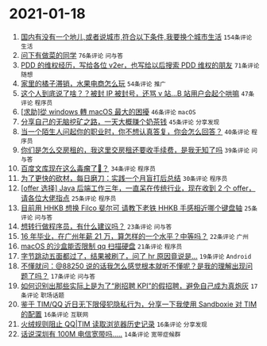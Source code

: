 # 2021-01-18

1. [国内有没有一个地儿,或者说城市,符合以下条件,我要换个城市生活](https://www.v2ex.com/t/745623) `154条评论` `生活`
1. [问下有做菜的同学](https://www.v2ex.com/t/745658) `76条评论` `问与答`
1. [PDD 的维权经历，写给各位 v2er，也写给以后搜索 PDD 维权的朋友](https://www.v2ex.com/t/745645) `71条评论` `随想`
1. [家里的橘子滞销，水果电商怎么玩](https://www.v2ex.com/t/745600) `54条评论` `推广`
1. [这个人到底说了啥？？被封 IP 被封号，还骂 v 站...B 站用户会起个哄嘛](https://www.v2ex.com/t/745721) `47条评论` `程序员`
1. [[求助]從 windows 轉 macOS 最大的困擾](https://www.v2ex.com/t/745609) `46条评论` `macOS`
1. [分享自己的无脑挖矿之路，一天大概赚个奶茶钱](https://www.v2ex.com/t/745685) `45条评论` `分享发现`
1. [当一个陌生人问起你的职业时，你不想认真答复，你会怎么回答？](https://www.v2ex.com/t/745712) `40条评论` `程序员`
1. [你们是怎么交房租的，我这里交房租还要收手续费，是我无知了吗](https://www.v2ex.com/t/745627) `39条评论` `问与答`
1. [百度文库现在这么毒瘤了🐎？](https://www.v2ex.com/t/745608) `34条评论` `程序员`
1. [为了更快的砍材，每日磨刀：实践一个月盲打后总结](https://www.v2ex.com/t/745626) `30条评论` `程序员`
1. [[offer 选择] Java 后端工作三年，一直呆在传统行业，现在收到 2 个 offer，请各位大佬指点](https://www.v2ex.com/t/745668) `25条评论` `程序员`
1. [目前用 HHKB 想换 Filco 斐尔可 请教下老铁 HHKB 手感相近哪个键盘轴](https://www.v2ex.com/t/745595) `25条评论` `问与答`
1. [想转行做程序员，有什么建议吗？](https://www.v2ex.com/t/745644) `23条评论` `问与答`
1. [16 年毕业，在广州年薪 21 万，算怎样的一个水平？中等吗？](https://www.v2ex.com/t/745732) `22条评论` `广州`
1. [macOS 的沙盒能否限制 qq 扫描硬盘](https://www.v2ex.com/t/745705) `21条评论` `程序员`
1. [字节跳动五面都过了，结果被刷了，问了 hr 原因竟说是...](https://www.v2ex.com/t/745719) `19条评论` `Android`
1. [不懂就问：@88250 说的话我怎么感觉根本就听不懂呢？是我的理解出现问题了吗？](https://www.v2ex.com/t/745612) `17条评论` `问与答`
1. [如何识别出那些实际上是为了“刷招聘 KPI”的假招聘，避免自己成为真炮灰](https://www.v2ex.com/t/745603) `17条评论` `职场话题`
1. [鉴于 TIM/QQ 近日无下限侵犯隐私行为，分享一下我使用 Sandboxie 对 TIM 的配置](https://www.v2ex.com/t/745704) `16条评论` `互联网`
1. [火绒规则阻止 QQ|TIM 读取浏览器历史记录](https://www.v2ex.com/t/745672) `16条评论` `分享发现`
1. [话说深圳有 100M 电信宽带吗.....](https://www.v2ex.com/t/745706) `14条评论` `宽带症候群`
